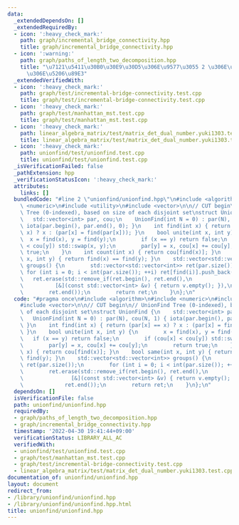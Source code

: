 ```yaml
---
data:
  _extendedDependsOn: []
  _extendedRequiredBy:
  - icon: ':heavy_check_mark:'
    path: graph/incremental_bridge_connectivity.hpp
    title: graph/incremental_bridge_connectivity.hpp
  - icon: ':warning:'
    path: graph/paths_of_length_two_decomposition.hpp
    title: "\u7121\u5411\u30B0\u30E9\u30D5\u306E\u9577\u3055 2 \u306E\u30D1\u30B9\u3078\
      \u306E\u5206\u89E3"
  _extendedVerifiedWith:
  - icon: ':heavy_check_mark:'
    path: graph/test/incremental-bridge-connectivity.test.cpp
    title: graph/test/incremental-bridge-connectivity.test.cpp
  - icon: ':heavy_check_mark:'
    path: graph/test/manhattan_mst.test.cpp
    title: graph/test/manhattan_mst.test.cpp
  - icon: ':heavy_check_mark:'
    path: linear_algebra_matrix/test/matrix_det_dual_number.yuki1303.test.cpp
    title: linear_algebra_matrix/test/matrix_det_dual_number.yuki1303.test.cpp
  - icon: ':heavy_check_mark:'
    path: unionfind/test/unionfind.test.cpp
    title: unionfind/test/unionfind.test.cpp
  _isVerificationFailed: false
  _pathExtension: hpp
  _verificationStatusIcon: ':heavy_check_mark:'
  attributes:
    links: []
  bundledCode: "#line 2 \"unionfind/unionfind.hpp\"\n#include <algorithm>\n#include\
    \ <numeric>\n#include <utility>\n#include <vector>\n\n// CUT begin\n// UnionFind\
    \ Tree (0-indexed), based on size of each disjoint set\nstruct UnionFind {\n \
    \   std::vector<int> par, cou;\n    UnionFind(int N = 0) : par(N), cou(N, 1) {\
    \ iota(par.begin(), par.end(), 0); }\n    int find(int x) { return (par[x] ==\
    \ x) ? x : (par[x] = find(par[x])); }\n    bool unite(int x, int y) {\n      \
    \  x = find(x), y = find(y);\n        if (x == y) return false;\n        if (cou[x]\
    \ < cou[y]) std::swap(x, y);\n        par[y] = x, cou[x] += cou[y];\n        return\
    \ true;\n    }\n    int count(int x) { return cou[find(x)]; }\n    bool same(int\
    \ x, int y) { return find(x) == find(y); }\n    std::vector<std::vector<int>>\
    \ groups() {\n        std::vector<std::vector<int>> ret(par.size());\n       \
    \ for (int i = 0; i < int(par.size()); ++i) ret[find(i)].push_back(i);\n     \
    \   ret.erase(std::remove_if(ret.begin(), ret.end(),\n                       \
    \          [&](const std::vector<int> &v) { return v.empty(); }),\n          \
    \        ret.end());\n        return ret;\n    }\n};\n"
  code: "#pragma once\n#include <algorithm>\n#include <numeric>\n#include <utility>\n\
    #include <vector>\n\n// CUT begin\n// UnionFind Tree (0-indexed), based on size\
    \ of each disjoint set\nstruct UnionFind {\n    std::vector<int> par, cou;\n \
    \   UnionFind(int N = 0) : par(N), cou(N, 1) { iota(par.begin(), par.end(), 0);\
    \ }\n    int find(int x) { return (par[x] == x) ? x : (par[x] = find(par[x]));\
    \ }\n    bool unite(int x, int y) {\n        x = find(x), y = find(y);\n     \
    \   if (x == y) return false;\n        if (cou[x] < cou[y]) std::swap(x, y);\n\
    \        par[y] = x, cou[x] += cou[y];\n        return true;\n    }\n    int count(int\
    \ x) { return cou[find(x)]; }\n    bool same(int x, int y) { return find(x) ==\
    \ find(y); }\n    std::vector<std::vector<int>> groups() {\n        std::vector<std::vector<int>>\
    \ ret(par.size());\n        for (int i = 0; i < int(par.size()); ++i) ret[find(i)].push_back(i);\n\
    \        ret.erase(std::remove_if(ret.begin(), ret.end(),\n                  \
    \               [&](const std::vector<int> &v) { return v.empty(); }),\n     \
    \             ret.end());\n        return ret;\n    }\n};\n"
  dependsOn: []
  isVerificationFile: false
  path: unionfind/unionfind.hpp
  requiredBy:
  - graph/paths_of_length_two_decomposition.hpp
  - graph/incremental_bridge_connectivity.hpp
  timestamp: '2022-04-30 19:41:44+09:00'
  verificationStatus: LIBRARY_ALL_AC
  verifiedWith:
  - unionfind/test/unionfind.test.cpp
  - graph/test/manhattan_mst.test.cpp
  - graph/test/incremental-bridge-connectivity.test.cpp
  - linear_algebra_matrix/test/matrix_det_dual_number.yuki1303.test.cpp
documentation_of: unionfind/unionfind.hpp
layout: document
redirect_from:
- /library/unionfind/unionfind.hpp
- /library/unionfind/unionfind.hpp.html
title: unionfind/unionfind.hpp
---
```

